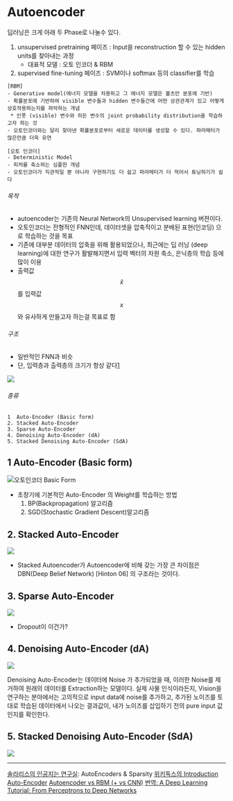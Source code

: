 # Autoencoder

딥러닝은 크게 아래 두 Phase로 나눌수 있다. 

1. unsupervised pretraining 페이즈 : Input을 reconstruction 할 수 있는 hidden units를 찾아내는 과정
    * 대표적 모델 : 오토 인코더 & RBM
2. supervised fine-tuning 페이즈 : SVM이나 softmax 등의 classifier를 학습

```
[RBM]
- Generative model(에너지 모델을 차용하고 그 에너지 모델은 볼츠만 분포에 기반)
- 확률분포에 기반하여 visible 변수들과 hidden 변수들간에 어떤 상관관계가 있고 어떻게 상호작용하는지를 파악하는 개념
 * 인풋 (visible) 변수와 히든 변수의 joint probability distribution을 학습하고자 하는 것
- 오토인코더와는 달리 찾아낸 확률분포로부터 새로운 데이터를 생성할 수 있다. 파라메터가 많은만큼 더욱 유연

[오토 인코더]
- Deterministic Model
- 피처를 축소하는 심플한 개념
- 오토인코더가 직관적일 뿐 아니라 구현하기도 더 쉽고 파라메터가 더 적어서 튜닝하기가 쉽다
```

###### 목적 
* autoencoder는 기존의 Neural Network의 Unsupervised learning 버젼이다. 
* 오토인코더는 전형적인 FNN인데, 데이터셋을 압축적이고 분배된 표현(인코딩) 으로 학습하는 것을 목표
* 기존에 대부분 데이터의 압축을 위해 활용되었으나, 최근에는 딥 러닝 (deep learning)에 대한 연구가 활발해지면서 입력 벡터의 차원 축소, 은닉층의 학습 등에 많이 이용
* 출력값 $$ \hat{x} $$를 입력값 $$ x $$와 유사하게 만들고자 하는걸 목표로 함

###### 구조 
* 일반적인 FNN과 비슷 
* 단, 입력층과 츨력층의 크기가 항상 같다[1]

![](http://cfile9.uf.tistory.com/image/266B1740579DA3B3080567)

###### 종류 
    1  Auto-Encoder (Basic form)
    2. Stacked Auto-Encoder
    3. Sparse Auto-Encoder
    4. Denoising Auto-Encoder (dA)
    5. Stacked Denoising Auto-Encoder (SdA)


## 1  Auto-Encoder (Basic form)

![오토인코더 Basic Form](https://wikidocs.net/images/page/3413/AE.png)

* 초창기에 기본적인 Auto-Encoder 의 Weight를 학습하는 방법
    1. BP(Backpropagation) 알고리즘
    2. SGD(Stochastic Gradient Descent)알고리즘 


## 2. Stacked Auto-Encoder
![](https://wikidocs.net/images/page/3413/stackedAE.png)
* Stacked Autoencoder가 Autoencoder에 비해 갖는 가장 큰 차이점은 DBN(Deep Belief Network) [Hinton 06] 의 구조라는 것이다.


## 3. Sparse Auto-Encoder
![](https://wikidocs.net/images/page/3413/sparseAE.png)

* Dropout이 이건가? 


## 4. Denoising Auto-Encoder (dA)
![](https://wikidocs.net/images/page/3413/denoisingAE.png)

Denoising Auto-Encoder는 데이터에 Noise 가 추가되었을 때, 이러한 Noise를 제거하여 원래의 데이터를 Extraction하는 모델이다.
실제 사물 인식이라든지, Vision을 연구하는 분야에서는 고의적으로 input data에 noise를 추가하고, 추가된 노이즈를 토대로 학습된 데이터에서 나오는 결과값이, 내가 노이즈를 삽입하기 전의 pure input 값인지를 확인한다.

## 5. Stacked Denoising Auto-Encoder (SdA)
![](https://wikidocs.net/images/page/3413/sDA.png)

---
[1]: http://untitledtblog.tistory.com/92 "[머신러닝] - Autoencoder" 

[솔라리스의 인공지는 연구실](http://solarisailab.com/archives/113): AutoEncoders & Sparsity
[위키독스의 Introduction Auto-Encoder](https://wikidocs.net/3413)
[Autoencoder vs RBM (+ vs CNN)](http://khanrc.tistory.com/entry/Autoencoder-vs-RBM-vs-CNN)
[번역: A Deep Learning Tutorial: From Perceptrons to Deep Networks](http://khanrc.tistory.com/entry/Deep-Learning-Tutorial)